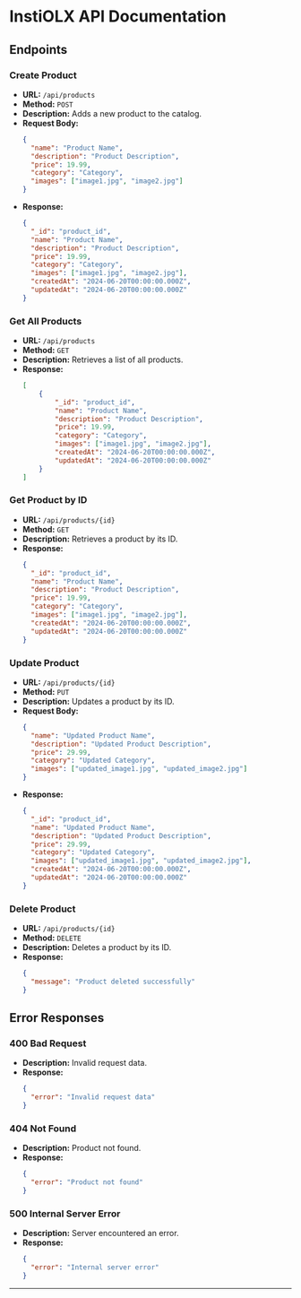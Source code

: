 # InstiOLX API Documentation

## Endpoints

### Create Product

- **URL:** `/api/products`
- **Method:** `POST`
- **Description:** Adds a new product to the catalog.
- **Request Body:**
  ```json
  {
    "name": "Product Name",
    "description": "Product Description",
    "price": 19.99,
    "category": "Category",
    "images": ["image1.jpg", "image2.jpg"]
  }
  ```
- **Response:**
  ```json
  {
    "_id": "product_id",
    "name": "Product Name",
    "description": "Product Description",
    "price": 19.99,
    "category": "Category",
    "images": ["image1.jpg", "image2.jpg"],
    "createdAt": "2024-06-20T00:00:00.000Z",
    "updatedAt": "2024-06-20T00:00:00.000Z"
  }
  ```

### Get All Products

- **URL:** `/api/products`
- **Method:** `GET`
- **Description:** Retrieves a list of all products.
- **Response:**
  ```json
  [
      {
          "_id": "product_id",
          "name": "Product Name",
          "description": "Product Description",
          "price": 19.99,
          "category": "Category",
          "images": ["image1.jpg", "image2.jpg"],
          "createdAt": "2024-06-20T00:00:00.000Z",
          "updatedAt": "2024-06-20T00:00:00.000Z"
      }
  ]
  ```

### Get Product by ID

- **URL:** `/api/products/{id}`
- **Method:** `GET`
- **Description:** Retrieves a product by its ID.
- **Response:**
  ```json
  {
    "_id": "product_id",
    "name": "Product Name",
    "description": "Product Description",
    "price": 19.99,
    "category": "Category",
    "images": ["image1.jpg", "image2.jpg"],
    "createdAt": "2024-06-20T00:00:00.000Z",
    "updatedAt": "2024-06-20T00:00:00.000Z"
  }
  ```

### Update Product

- **URL:** `/api/products/{id}`
- **Method:** `PUT`
- **Description:** Updates a product by its ID.
- **Request Body:**
  ```json
  {
    "name": "Updated Product Name",
    "description": "Updated Product Description",
    "price": 29.99,
    "category": "Updated Category",
    "images": ["updated_image1.jpg", "updated_image2.jpg"]
  }
  ```
- **Response:**
  ```json
  {
    "_id": "product_id",
    "name": "Updated Product Name",
    "description": "Updated Product Description",
    "price": 29.99,
    "category": "Updated Category",
    "images": ["updated_image1.jpg", "updated_image2.jpg"],
    "createdAt": "2024-06-20T00:00:00.000Z",
    "updatedAt": "2024-06-20T00:00:00.000Z"
  }
  ```

### Delete Product

- **URL:** `/api/products/{id}`
- **Method:** `DELETE`
- **Description:** Deletes a product by its ID.
- **Response:**
  ```json
  {
    "message": "Product deleted successfully"
  }
  ```

## Error Responses

### 400 Bad Request

- **Description:** Invalid request data.
- **Response:**
  ```json
  {
    "error": "Invalid request data"
  }
  ```

### 404 Not Found

- **Description:** Product not found.
- **Response:**
  ```json
  {
    "error": "Product not found"
  }
  ```

### 500 Internal Server Error

- **Description:** Server encountered an error.
- **Response:**
  ```json
  {
    "error": "Internal server error"
  }
  ```

---


